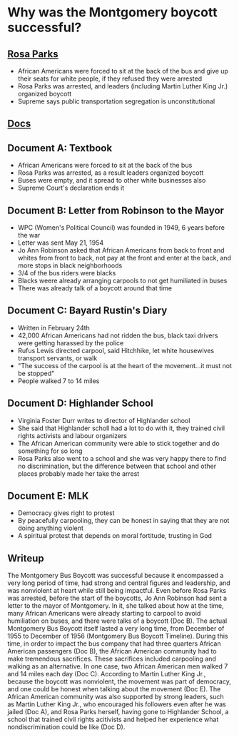 # Why was the Montgomery boycott successful?

## [Rosa Parks](https://www.youtube.com/watch?v=UGNoJXEBoUY)
- African Americans were forced to sit at the back of the bus and give up their seats for white people, if they refused they were arrested
- Rosa Parks was arrested, and leaders (including Martin Luther King Jr.) organized boycott
- Supreme says public transportation segregation is unconstitutional

## [Docs](https://drive.google.com/file/d/1IpTvQlSrAP5na3C7FIoYnc6ptflihMKE/view)

## Document A: Textbook
- African Americans were forced to sit at the back of the bus
- Rosa Parks was arrested, as a result leaders organized boycott
- Buses were empty, and it spread to other white businesses also
- Supreme Court's declaration ends it

## Document B: Letter from Robinson to the Mayor
- WPC (Women's Political Council) was founded in 1949, 6 years before the war
- Letter was sent May 21, 1954
- Jo Ann Robinson asked that African Americans from back to front and whites from front to back, not pay at the front and enter at the back, and more stops in black neighborhoods
- 3/4 of the bus riders were blacks
- Blacks weere already arranging carpools to not get humiliated in buses
- There was already talk of a boycott around that time

## Document C: Bayard Rustin's Diary
- Written in February 24th
- 42,000 African Americans had not ridden the bus, black taxi drivers were getting harassed by the police
- Rufus Lewis directed carpool, said Hitchhike, let white housewives transport servants, or walk
- "The success of the carpool is at the heart of the movement...it must not be stopped"
- People walked 7 to 14 miles

## Document D: Highlander School
- Virginia Foster Durr writes to director of Highlander school
- She said that Highlander scholl had a lot to do with it, they trained civil rights activists and labour organizers
- The African American community were able to stick together and do something for so long
- Rosa Parks also went to a school and she was very happy there to find no discrimination, but the difference between that school and other places probably made her take the arrest

## Document E: MLK
- Democracy gives right to protest
- By peacefully carpooling, they can be honest in saying that they are not doing anything violent
- A spiritual protest that depends on moral fortitude, trusting in God

## Writeup

The Montgomery Bus Boycott was successful because it encompassed a very long period of time, had strong and central figures and leadership, and was nonviolent at heart while still being impactful. Even before Rosa Parks was arrested, before the start of the boycotts, Jo Ann Robinson had sent a letter to the mayor of Montgomery. In it, she talked about how at the time, many African Americans were already starting to carpool to avoid humiliation on buses, and there were talks of a boycott (Doc B). The actual Montgomery Bus Boycott itself lasted a very long time, from December of 1955 to December of 1956 (Montgomery Bus Boycott Timeline). During this time, in order to impact the bus company that had three quarters African American passengers (Doc B), the African American community had to make tremendous sacrifices. These sacrifices included carpooling and walking as an alternative. In one case, two African American men walked 7 and 14 miles each day (Doc C). According to Martin Luther King Jr., because the boycott was nonviolent, the movement was part of democracy, and one could be honest when talking about the movement (Doc E). The African American community was also supported by strong leaders, such as Martin Luther King Jr., who encouraged his followers even after he was jailed (Doc A), and Rosa Parks herself, having gone to Highlander School, a school that trained civil rights acitivists and helped her experience what nondiscrimination could be like (Doc D).